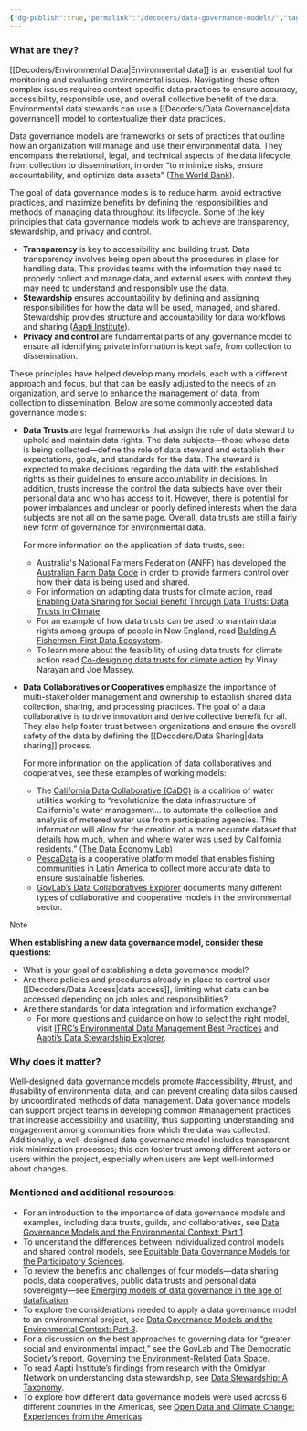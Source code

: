 ```yaml
---
{"dg-publish":true,"permalink":"/decoders/data-governance-models/","tags":["#California","#transparency","#accountability","#NewEngland","#Australia","#waterdata","#fisheriesdata","#LatinAmerica","#usability","risk","extractivism","datatrust","datacooperative"]}
---
```


### **What are they?**

[[Decoders/Environmental Data\|Environmental data]] is an essential tool for monitoring and evaluating environmental issues. Navigating these often complex issues requires context-specific data practices to ensure accuracy, accessibility, responsible use, and overall collective benefit of the data. Environmental data stewards can use a [[Decoders/Data Governance\|data governance]] model to contextualize their data practices. 

Data governance models are frameworks or sets of practices that outline how an organization will manage and use their environmental data. They encompass the relational, legal, and technical aspects of the data lifecycle, from collection to dissemination, in order “to minimize risks, ensure accountability, and optimize data assets” ([The World Bank](https://digitalregulation.org/navigating-data-governance-a-guiding-tool-for-regulators/#:~:text=Data%20governance%20refers%20to%20the,accountability%2C%20and%20optimize%20data%20assets.)).

The goal of data governance models is to reduce harm, avoid extractive practices, and maximize benefits by defining the responsibilities and methods of managing data throughout its lifecycle. Some of the key principles that data governance models work to achieve are transparency, stewardship, and privacy and control. 

- **Transparency** is key to accessibility and building trust. Data transparency involves being open about the procedures in place for handling data. This provides teams with the information they need to properly collect and manage data, and external users with context they may need to understand and responsibly use the data. 
- **Stewardship** ensures accountability by defining and assigning responsibilities for how the data will be used, managed, and shared. Stewardship provides structure and accountability for data workflows and sharing ([Aapti Institute](https://thedataeconomylab.com/wp-content/uploads/2020/06/Understanding-Data-Stewardship-Aapti-Institute.pdf)). 
- **Privacy and control** are fundamental parts of any governance model to ensure all identifying private information is kept safe, from collection to dissemination. 

These principles have helped develop many models, each with a different approach and focus, but that can be easily adjusted to the needs of an organization, and serve to enhance the management of data, from collection to dissemination. Below are some commonly accepted data governance models:

- **Data Trusts** are legal frameworks that assign the role of data steward to uphold and maintain data rights. The data subjects—those whose data is being collected—define the role of data steward and establish their expectations, goals, and standards for the data. The steward is expected to make decisions regarding the data with the established rights as their guidelines to ensure accountability in decisions. In addition, trusts increase the control the data subjects have over their personal data and who has access to it. However, there is potential for power imbalances and unclear or poorly defined interests when the data subjects are not all on the same page. Overall, data trusts are still a fairly new form of governance for environmental data. 

	For more information on the application of data trusts, see:
	- Australia's National Farmers Federation (ANFF) has developed the [Australian Farm Data Code](https://nff.org.au/programs/australian-farm-data-code/) in order to provide farmers control over how their data is being used and shared. 
	- For information on adapting data trusts for climate action, read [Enabling Data Sharing for Social Benefit Through Data Trusts: Data Trusts in Climate](https://gpai.ai/projects/data-governance/data-trusts-in-climate-interim-report.pdf).
	- For an example of how data trusts can be used to maintain data rights among groups of people in New England, read [Building A Fishermen-First Data Ecosystem](https://repository.oceanbestpractices.org/bitstream/handle/11329/1509/2019-Digital-Public-Report-1-Fisherman-First-Data-Ecosystem.pdf?sequence=1&isAllowed=y). 
	- To learn more about the feasibility of using data trusts for climate action read [Co-designing data trusts for climate action](https://datatrusts.uk/blogs/co-designing-data-trusts-for-climate-action) by Vinay Narayan and Joe Massey.


- **Data Collaboratives or Cooperatives** emphasize the importance of multi-stakeholder management and ownership to establish shared data collection, sharing, and processing practices. The goal of a data collaborative is to drive innovation and derive collective benefit for all. They also help foster trust between organizations and ensure the overall safety of the data by defining the [[Decoders/Data Sharing\|data sharing]] process. 

	For more information on the application of data collaboratives and cooperatives, see these examples of working models:
	
	- The [California Data Collaborative (CaDC)](https://www.californiadatacollaborative.org/) is a coalition of water utilities working to “revolutionize the data infrastructure of California's water management… to automate the collection and analysis of metered water use from participating agencies. This information will allow for the creation of a more accurate dataset that details how much, when and where water was used by California residents.” ([The Data Economy Lab](https://thedataeconomylab.com/explorer/california-data-collaborative-cadc-coalition-of-water-utilities/)) 
	- [PescaData](https://platform.coop/blog/16623/) is a cooperative platform model that enables fishing communities in Latin America to collect more accurate data to ensure sustainable fisheries. 
	- [GovLab’s Data Collaboratives Explorer](https://datacollaboratives.org/explorer.html) documents many different types of collaborative and cooperative models in the environmental sector. 

  

> [!NOTE]
> 
> **When establishing a new data governance model, consider these questions:**
> - What is your goal of establishing a data governance model? 
> - Are there policies and procedures already in place to control user [[Decoders/Data Access\|data access]], limiting what data can be accessed depending on job roles and responsibilities? 
> - Are there standards for data integration and information exchange? 
> 	- For more questions and guidance on how to select the right model, visit [ITRC’s Environmental Data Management Best Practices](https://edm-1.itrcweb.org/data-governance/) and [Aapti’s Data Stewardship Explorer](https://thedataeconomylab.com/stewardship-explorer/). 


### **Why does it matter?** 

Well-designed data governance models promote #accessibility, #trust, and #usability of environmental data, and can prevent creating data silos caused by uncoordinated methods of data management. Data governance models can support project teams in developing common #management practices that increase accessibility and usability, thus supporting understanding and engagement among communities from which the data was collected. Additionally, a well-designed data governance model includes transparent risk minimization processes; this can foster trust among different actors or users within the project, especially when users are kept well-informed about changes. 

  

### **Mentioned and additional resources:**

- For an introduction to the importance of data governance models and examples, including data trusts, guilds, and collaboratives, see [Data Governance Models and the Environmental Context: Part 1](https://www.openenvironmentaldata.org/research-series/data-governance-models-and-the-environmental-context-part-1).
- To understand the differences between individualized control models and shared control models, see [Equitable Data Governance Models for the Participatory Sciences](https://onlinelibrary.wiley.com/doi/full/10.1029/2022CSJ000025).
- To review the benefits and challenges of four models—data sharing pools, data cooperatives, public data trusts and personal data sovereignty—see [Emerging models of data governance in the age of datafication](https://journals.sagepub.com/doi/full/10.1177/2053951720948087).
- To explore the considerations needed to apply a data governance model to an environmental project, see [Data Governance Models and the Environmental Context: Part 3](https://www.openenvironmentaldata.org/research-series/data-governance-models-and-the-environmental-context-part-3).
- For a discussion on the best approaches to governing data for “greater social and environmental impact,” see the GovLab and The Democratic Society’s report, [Governing the Environment-Related Data Space](https://medium.com/data-policy/governing-the-environment-related-data-space-98794ed9accb).
- To read Aapti Institute’s findings from research with the Omidyar Network on understanding data stewardship, see [Data Stewardship: A Taxonomy](https://thedataeconomylab.com/2020/06/24/data-stewardship-a-taxonomy/). 
- To explore how different data governance models were used across 6 different countries in the Americas, see [Open Data and Climate Change: Experiences from the Americas](https://medium.com/opendatacharter/open-data-and-climate-change-experiences-from-the-americas-7e4187b89f4c).

